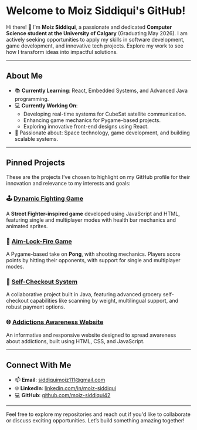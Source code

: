 # Welcome to Moiz Siddiqui's GitHub!

Hi there! 👋 I'm **Moiz Siddiqui**, a passionate and dedicated **Computer Science student at the University of Calgary** (Graduating May 2026). I am actively seeking opportunities to apply my skills in software development, game development, and innovative tech projects. Explore my work to see how I transform ideas into impactful solutions.

---

## **About Me**
- 📚 **Currently Learning**: React, Embedded Systems, and Advanced Java programming.
- 💻 **Currently Working On**:
  - Developing real-time systems for CubeSat satellite communication.
  - Enhancing game mechanics for Pygame-based projects.
  - Exploring innovative front-end designs using React.
- 🚀 Passionate about: Space technology, game development, and building scalable systems.

---

## **Pinned Projects**

These are the projects I’ve chosen to highlight on my GitHub profile for their innovation and relevance to my interests and goals:

### 🕹️ [Dynamic Fighting Game](https://github.com/moiz-siddiqui42/Fighting-game)
A **Street Fighter-inspired game** developed using JavaScript and HTML, featuring single and multiplayer modes with health bar mechanics and animated sprites.

### 🎯 [Aim-Lock-Fire Game](https://github.com/moiz-siddiqui42/Aim-Lock-Fire-game)
A Pygame-based take on **Pong**, with shooting mechanics. Players score points by hitting their opponents, with support for single and multiplayer modes.

### 🛒 [Self-Checkout System](https://github.com/moiz-siddiqui42/Self-Checkout-System)
A collaborative project built in Java, featuring advanced grocery self-checkout capabilities like scanning by weight, multilingual support, and robust payment options.

### 🌐 [Addictions Awareness Website](https://github.com/moiz-siddiqui42/AddictionsWebsite)
An informative and responsive website designed to spread awareness about addictions, built using HTML, CSS, and JavaScript.

---

## **Connect With Me**
- 📫 **Email**: [siddiquimoiz111@gmail.com](mailto:siddiquimoiz111@gmail.com)
- 🌐 **LinkedIn**: [linkedin.com/in/moiz-siddiqui](https://linkedin.com/in/moiz-siddiqui-021154203)
- 💻 **GitHub**: [github.com/moiz-siddiqui42](https://github.com/moiz-siddiqui42)

---

Feel free to explore my repositories and reach out if you'd like to collaborate or discuss exciting opportunities. Let’s build something amazing together!
